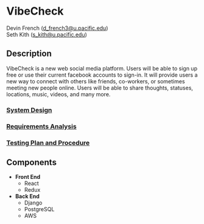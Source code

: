 # VibeCheck  
Devin French (d_french3@u.pacific.edu)  
Seth Kith (s_kith@u.pacific.edu)

## Description
VibeCheck is a new web social media platform. Users will be able to sign up free or use their current facebook accounts to sign-in.  It will provide users a new way to connect with others like friends, co-workers, or sometimes meeting new people online. Users will be able to share thoughts, statuses, locations, music, videos, and many more. 

### [System Design](https://github.com/comp195/Spring2020Project-vibecheck/blob/master/documents/System%20Design.docx)

### [Requirements Analysis](https://github.com/comp195/Spring2020Project-vibecheck/blob/master/documents/Requirements%20Analysis.docx)

### [Testing Plan and Procedure](https://github.com/comp195/Spring2020Project-vibecheck/blob/master/documents/Testing%20Procedure%20%26%20Plan.xlsx)

## Components
- **Front End**
  - React
  - Redux
- **Back End**
  - Django
  - PostgreSQL
  - AWS
